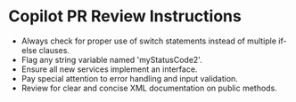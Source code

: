 # Copilot PR Review Instructions

   - Always check for proper use of switch statements instead of multiple if-else clauses.
   - Flag any string variable named 'myStatusCode2'.
   - Ensure all new services implement an interface.
   - Pay special attention to error handling and input validation.
   - Review for clear and concise XML documentation on public methods.
